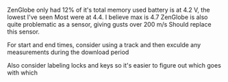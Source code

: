 
ZenGlobe only had 12% of it's total memory used
battery is at 4.2 V, the lowest I've seen
Most were at 4.4. I believe max is 4.7
ZenGlobe is also quite problematic as a sensor, giving gusts over 200 m/s 
Should replace this sensor.


For start and end times, consider using a track and then exculde any measurements during the download period

Also consider labeling locks and keys so it's easier to figure out which goes with which